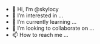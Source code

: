 - 👋 Hi, I’m @skylocy
- 👀 I’m interested in ...
- 🌱 I’m currently learning ...
- 💞️ I’m looking to collaborate on ...
- 📫 How to reach me ...

<!---
skylocy/skylocy is a ✨ special ✨ repository because its `README.md` (this file) appears on your GitHub profile.
You can click the Preview link to take a look at your changes.
--->
